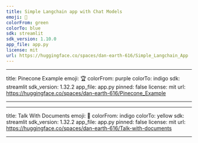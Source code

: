 ```yaml
---
title: Simple Langchain app with Chat Models
emoji: 🚀
colorFrom: green
colorTo: blue
sdk: streamlit
sdk_version: 1.10.0
app_file: app.py
license: mit
url: https://huggingface.co/spaces/dan-earth-616/Simple_Langchain_App
---
```


---

title: Pinecone Example
emoji: 🏆
colorFrom: purple
colorTo: indigo
sdk: streamlit
sdk_version: 1.32.2
app_file: app.py
pinned: false
license: mit
url: https://huggingface.co/spaces/dan-earth-616/Pinecone_Example

---

---

title: Talk With Documents
emoji: 🐢
colorFrom: indigo
colorTo: yellow
sdk: streamlit
sdk_version: 1.32.2
app_file: app.py
pinned: false
license: mit
url: https://huggingface.co/spaces/dan-earth-616/Talk-with-documents

---

